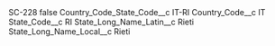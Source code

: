 <?xml version="1.0" encoding="UTF-8"?>
<CustomMetadata xmlns="http://soap.sforce.com/2006/04/metadata" xmlns:xsi="http://www.w3.org/2001/XMLSchema-instance" xmlns:xsd="http://www.w3.org/2001/XMLSchema">
    <label>SC-228</label>
    <protected>false</protected>
    <values>
        <field>Country_Code_State_Code__c</field>
        <value xsi:type="xsd:string">IT-RI</value>
    </values>
    <values>
        <field>Country_Code__c</field>
        <value xsi:type="xsd:string">IT</value>
    </values>
    <values>
        <field>State_Code__c</field>
        <value xsi:type="xsd:string">RI</value>
    </values>
    <values>
        <field>State_Long_Name_Latin__c</field>
        <value xsi:type="xsd:string">Rieti</value>
    </values>
    <values>
        <field>State_Long_Name_Local__c</field>
        <value xsi:type="xsd:string">Rieti</value>
    </values>
</CustomMetadata>
